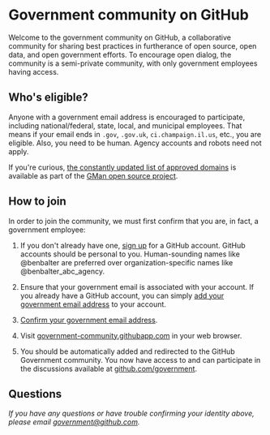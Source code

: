 # Government community on GitHub

Welcome to the government community on GitHub, a collaborative community for sharing best practices in furtherance of open source, open data, and open government efforts. To encourage open dialog, the community is a semi-private community, with only government employees having access.

## Who's eligible?

Anyone with a government email address is encouraged to participate, including national/federal, state, local, and municipal employees. That means if your email ends in `.gov`, `.gov.uk`, `ci.champaign.il.us`, etc., you are eligible. Also, you need to be human. Agency accounts and robots need not apply. 

If you're curious, [the constantly updated list of approved domains](https://github.com/benbalter/gman/blob/master/config/domains.txt) is available as part of the [GMan open source project](https://github.com/benbalter/gman).

## How to join

In order to join the community, we must first confirm that you are, in fact, a government employee:

1. If you don't already have one, [sign up](http://github.com/join) for a GitHub account. GitHub accounts should be personal to you. Human-sounding names like @benbalter are preferred over organization-specific names like @benbalter_abc_agency.

2. Ensure that your government email is associated with your account. If you already have a GitHub account, you can simply [add your government email address](https://github.com/settings/emails) to your account.

3. [Confirm your government email address](https://help.github.com/articles/setting-up-email-verification).

4. Visit [government-community.githubapp.com](https://government-community.githubapp.com/government/best-practices) in your web browser.

5. You should be automatically added and redirected to the GitHub Government community. You now have access to and can participate in the discussions available at [github.com/government](https://github.com/government).

## Questions

*If you have any questions or have trouble confirming your identity above, please email [government@github.com](mailto:government@github.com).*
